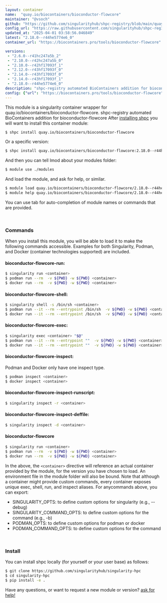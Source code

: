 ```yaml
---
layout: container
name:  "quay.io/biocontainers/bioconductor-flowcore"
maintainer: "@vsoch"
github: "https://github.com/singularityhub/shpc-registry/blob/main/quay.io/biocontainers/bioconductor-flowcore/container.yaml"
config_url: "https://raw.githubusercontent.com/singularityhub/shpc-registry/main/quay.io/biocontainers/bioconductor-flowcore/container.yaml"
updated_at: "2025-04-01 03:58:56.046849"
latest: "2.18.0--r44he5774e6_0"
container_url: "https://biocontainers.pro/tools/bioconductor-flowcore"

versions:
 - "2.6.0--r41hc247a5b_2"
 - "2.10.0--r42hc247a5b_0"
 - "2.10.0--r42hf17093f_1"
 - "2.12.0--r43hf17093f_0"
 - "2.14.0--r43hf17093f_0"
 - "2.14.0--r43hf17093f_1"
 - "2.18.0--r44he5774e6_0"
description: "shpc-registry automated BioContainers addition for bioconductor-flowcore"
config: {"url": "https://biocontainers.pro/tools/bioconductor-flowcore", "maintainer": "@vsoch", "description": "shpc-registry automated BioContainers addition for bioconductor-flowcore", "latest": {"2.18.0--r44he5774e6_0": "sha256:052b1c88ad50ef2a4644f8c30a570b07b19046bd7585deff277458ebb6ceff98"}, "tags": {"2.6.0--r41hc247a5b_2": "sha256:38f322759f3d3c90238c8ee8bbbc454254595f8af1672b946a994d17e99d436d", "2.10.0--r42hc247a5b_0": "sha256:a3dce66c6c5087a0cf27e3f1dd7fbb31d81b72a6f0d51491cfd1f20e119325ad", "2.10.0--r42hf17093f_1": "sha256:d24178a7f9718eba2de147c7c53fbf58be77292cfe647199b34ad5055fb66e49", "2.12.0--r43hf17093f_0": "sha256:b4e66a57d7c275e89f6558543bddf678f243ab75ec1a2396cada4c5b175313c9", "2.14.0--r43hf17093f_0": "sha256:ce5490a2943aea9db1b971df77e88bae7675bef13909134dfb7b9fa235bfc285", "2.14.0--r43hf17093f_1": "sha256:2d3e44d9731eccc6400350717fd461ba100b0a50a20a0967543a323aac699c93", "2.18.0--r44he5774e6_0": "sha256:052b1c88ad50ef2a4644f8c30a570b07b19046bd7585deff277458ebb6ceff98"}, "docker": "quay.io/biocontainers/bioconductor-flowcore"}
---
```


This module is a singularity container wrapper for quay.io/biocontainers/bioconductor-flowcore.
shpc-registry automated BioContainers addition for bioconductor-flowcore
After [installing shpc](#install) you will want to install this container module:


```bash
$ shpc install quay.io/biocontainers/bioconductor-flowcore
```

Or a specific version:

```bash
$ shpc install quay.io/biocontainers/bioconductor-flowcore:2.18.0--r44he5774e6_0
```

And then you can tell lmod about your modules folder:

```bash
$ module use ./modules
```

And load the module, and ask for help, or similar.

```bash
$ module load quay.io/biocontainers/bioconductor-flowcore/2.18.0--r44he5774e6_0
$ module help quay.io/biocontainers/bioconductor-flowcore/2.18.0--r44he5774e6_0
```

You can use tab for auto-completion of module names or commands that are provided.

<br>

### Commands

When you install this module, you will be able to load it to make the following commands accessible.
Examples for both Singularity, Podman, and Docker (container technologies supported) are included.

#### bioconductor-flowcore-run:

```bash
$ singularity run <container>
$ podman run --rm  -v ${PWD} -w ${PWD} <container>
$ docker run --rm  -v ${PWD} -w ${PWD} <container>
```

#### bioconductor-flowcore-shell:

```bash
$ singularity shell -s /bin/sh <container>
$ podman run --it --rm --entrypoint /bin/sh  -v ${PWD} -w ${PWD} <container>
$ docker run --it --rm --entrypoint /bin/sh  -v ${PWD} -w ${PWD} <container>
```

#### bioconductor-flowcore-exec:

```bash
$ singularity exec <container> "$@"
$ podman run --it --rm --entrypoint ""  -v ${PWD} -w ${PWD} <container> "$@"
$ docker run --it --rm --entrypoint ""  -v ${PWD} -w ${PWD} <container> "$@"
```

#### bioconductor-flowcore-inspect:

Podman and Docker only have one inspect type.

```bash
$ podman inspect <container>
$ docker inspect <container>
```

#### bioconductor-flowcore-inspect-runscript:

```bash
$ singularity inspect -r <container>
```

#### bioconductor-flowcore-inspect-deffile:

```bash
$ singularity inspect -d <container>
```



#### bioconductor-flowcore

```bash
$ singularity run <container>
$ podman run --rm  -v ${PWD} -w ${PWD} <container>
$ docker run --rm  -v ${PWD} -w ${PWD} <container>
```


In the above, the `<container>` directive will reference an actual container provided
by the module, for the version you have chosen to load. An environment file in the
module folder will also be bound. Note that although a container
might provide custom commands, every container exposes unique exec, shell, run, and
inspect aliases. For anycommands above, you can export:

 - SINGULARITY_OPTS: to define custom options for singularity (e.g., --debug)
 - SINGULARITY_COMMAND_OPTS: to define custom options for the command (e.g., -b)
 - PODMAN_OPTS: to define custom options for podman or docker
 - PODMAN_COMMAND_OPTS: to define custom options for the command

<br>

### Install

You can install shpc locally (for yourself or your user base) as follows:

```bash
$ git clone https://github.com/singularityhub/singularity-hpc
$ cd singularity-hpc
$ pip install -e .
```

Have any questions, or want to request a new module or version? [ask for help!](https://github.com/singularityhub/singularity-hpc/issues)